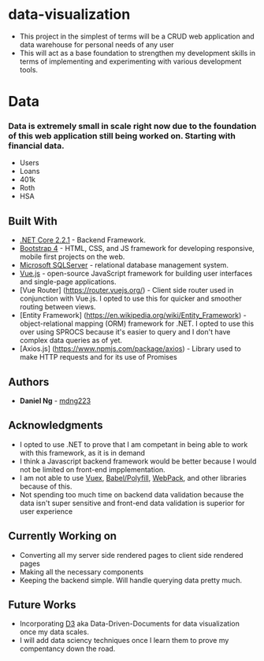 # data-visualization

- This project in the simplest of terms will be a CRUD web application and data warehouse for personal needs of any user
- This will act as a base foundation to strengthen my development skills in terms of implementing and experimenting with various development tools. 

# Data
### Data is extremely small in scale right now due to the foundation of this web application still being worked on. Starting with financial data.
- Users
- Loans
- 401k
- Roth
- HSA



## Built With

* [.NET Core 2.2.1](https://dotnet.microsoft.com/download/dotnet-core/2.2) - Backend Framework.
* [Bootstrap 4](https://getbootstrap.com/docs/4.0/getting-started/introduction/) -  HTML, CSS, and JS framework for developing responsive, mobile first projects on the web.
* [Microsoft SQLServer](https://www.microsoft.com/en-us/sql-server/default.aspx) - relational database management system.
* [Vue.js](https://vuejs.org/) - open-source JavaScript framework for building user interfaces and single-page applications.
* [Vue Router] (https://router.vuejs.org/) - Client side router used in conjunction with Vue.js. I opted to use this for quicker and smoother routing between views. 
* [Entity Framework] (https://en.wikipedia.org/wiki/Entity_Framework) -  object-relational mapping (ORM) framework for .NET. I opted to use this over using SPROCS because it's easier to query and I don't have complex data queries as of yet. 
* [Axios.js] (https://www.npmjs.com/package/axios) - Library used to make HTTP requests and for its use of Promises


## Authors

* **Daniel Ng** - [mdng223](https://github.com/mdng223)


## Acknowledgments

* I opted to use .NET to prove that I am competant in being able to work with this framework, as it is in demand
* I think a Javascript backend framework would be better because I would not be limited on front-end impplementation. 
* I am not able to use [Vuex](https://vuex.vuejs.org/), [Babel/Polyfill](https://babeljs.io/docs/en/babel-polyfill), [WebPack](https://webpack.js.org/), and other libraries because of this. 
* Not spending too much time on backend data validation because the data isn't super sensitive and front-end data validation is superior for user experience

## Currently Working on

* Converting all my server side rendered pages to client side rendered pages
* Making all the necessary components
* Keeping the backend simple. Will handle querying data pretty much. 

## Future Works
* Incorporating [D3](https://d3js.org/) aka Data-Driven-Documents for data visualization once my data scales.
* I will add data sciency techniques once I learn them to prove my compentancy down the road.

